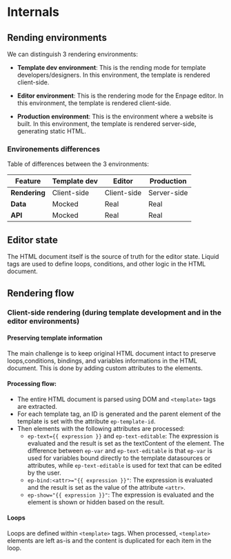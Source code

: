 # Internals

## Rending environments

We can distinguish 3 rendering environments:

- **Template dev environment**: This is the rending mode for template developers/designers. In this environment, the template is rendered client-side.

- **Editor environment**: This is the rendering mode for the Enpage editor. In this environment, the template is rendered client-side.

- **Production environment**: This is the environment where a website is built. In this environment, the template is rendered server-side, generating static HTML.

### Environements differences

Table of differences between the 3 environments:

| Feature       | Template dev | Editor      | Production  |
| ------------- | ------------ | ----------- | ----------- |
| **Rendering** | Client-side  | Client-side | Server-side |
| **Data**      | Mocked       | Real        | Real        |
| **API**       | Mocked       | Real        | Real        |


## Editor state

The HTML document itself is the source of truth for the editor state.
Liquid tags are used to define loops, conditions, and other logic in the HTML document.


## Rendering flow

### Client-side rendering (during template development and in the editor environments)


#### Preserving template information

The main challenge is to keep original HTML document intact to preserve loops,conditions, bindings, and variables informations in the HTML document. This is done by adding custom attributes to the elements.

#### Processing flow:

- The entire HTML document is parsed using DOM and `<template>` tags are extracted.
- For each template tag, an ID is generated and the parent element of the template is set with the attribute `ep-template-id`.
- Then elements with the following attributes are processed:
  - `ep-text={{ expression }}` and `ep-text-editable`: The expression is evaluated and the result is set as the textContent of the element.
  The difference between `ep-var` and `ep-text-editable` is that `ep-var` is used for variables bound directly to the template datasources or attributes, while `ep-text-editable` is used for text that can be edited by the user.
  - `ep-bind:<attr>="{{ expression }}"`: The expression is evaluated and the result is set as the value of the attribute `<attr>`.
  - `ep-show="{{ expression }}"`: The expression is evaluated and the element is shown or hidden based on the result.



#### Loops

Loops are defined within `<template>` tags. When processed, `<template>` elements are left as-is and the content is duplicated for each item in the loop.

####
